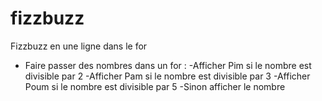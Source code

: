 # fizzbuzz

Fizzbuzz en une ligne dans le for

- Faire passer des nombres dans un for :
  -Afficher Pim si le nombre est divisible par 2
  -Afficher Pam si le nombre est divisible par 3
  -Afficher Poum si le nombre est divisible par 5
  -Sinon afficher le nombre
